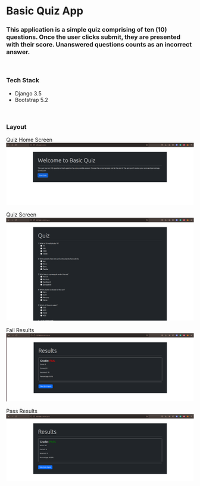 # Basic Quiz App


### This application is a simple quiz comprising of ten (10) questions. Once the user clicks submit, they are presented with their score. Unanswered questions counts as an incorrect answer.

<br>

### Tech Stack
- Django 3.5
- Bootstrap 5.2

<br>

### Layout

Quiz Home Screen
<img src="static/quiz/Screenshot from 2022-06-04 19-41-47.png" />


Quiz Screen
<img src="static/quiz/Screenshot from 2022-06-04 19-41-55.png" />


Fail Results
<img src="static/quiz/Screenshot from 2022-06-04 19-42-06.png" />


Pass Results
<img src="static/quiz/Screenshot from 2022-06-04 19-43-17.png" />
